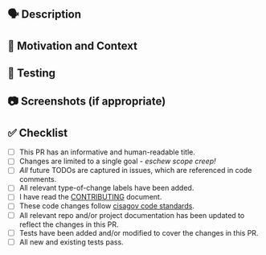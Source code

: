 # <!-- Use the title to describe PR changes in the imperative mood --> #

## 🗣 Description ##

<!-- Describe the "what" of your changes in detail. -->
<!-- To avoid scope creep, limit changes to a single goal. -->

## 💭 Motivation and Context ##

<!-- Why is this change required? -->
<!-- What problem does this change solve? How did you solve it? -->
<!-- Mention any related issue(s) here using appropriate keywords such
<!-- as "closes" or "resolves" to auto-close them on merge. -->

## 🧪 Testing ##

<!-- How did you test your changes? How could someone else test this PR? -->

<!-- Include details of your testing environment, and the tests you ran to -->
<!-- see how your change affects other areas of the code, etc. -->

## 📷 Screenshots (if appropriate) ##

<!-- Remove this section and header if not needed -->

## ✅ Checklist ##

<!-- Remove any of the following that do not apply. -->
<!-- Draft PRs should have one or more unchecked boxes. -->
<!-- If you're unsure about any of these, don't hesitate to ask. -->
<!-- We're here to help! -->

* [ ] This PR has an informative and human-readable title.
* [ ] Changes are limited to a single goal - _eschew scope creep!_
* [ ] _All_ future TODOs are captured in issues, which are referenced
      in code comments.
* [ ] All relevant type-of-change labels have been added.
* [ ] I have read the [CONTRIBUTING](../blob/develop/CONTRIBUTING.md) document.
* [ ] These code changes follow [cisagov code standards](https://github.com/cisagov/development-guide).
* [ ] All relevant repo and/or project documentation has been updated
      to reflect the changes in this PR.
* [ ] Tests have been added and/or modified to cover the changes in this PR.
* [ ] All new and existing tests pass.
